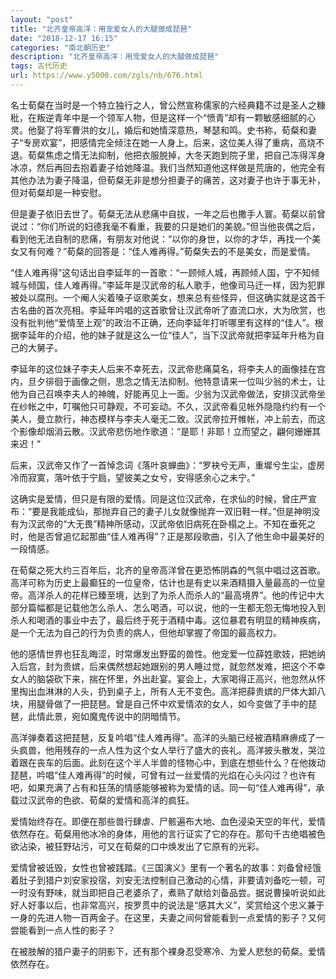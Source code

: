 ```yaml
---
layout: "post"
title: "北齐皇帝高洋：用宠爱女人的大腿做成琵琶"
date: "2018-12-17 16:15"
categories: "南北朝历史"
description: "北齐皇帝高洋：用宠爱女人的大腿做成琵琶"
tags: 古代历史
url: https://www.y5000.com/zgls/nb/676.html
---
```






名士荀粲在当时是一个特立独行之人，曾公然宣称儒家的六经典籍不过是圣人之糠秕，在叛逆青年中是一个领军人物，但是这样一个“愤青”却有一颗敏感细腻的心灵。他娶了将军曹洪的女儿，婚后和她情深意热，琴瑟和鸣。史书称，荀粲和妻子“专房欢宴”，把感情完全倾注在她一人身上。后来，这位美人得了重病，高烧不退。荀粲焦虑之情无法抑制，他把衣服脱掉，大冬天跑到院子里，把自己冻得浑身冰凉，然后再回去抱着妻子给她降温。我们当然知道他这样做是荒唐的，他完全有其他办法为妻子降温，但荀粲无非是想分担妻子的痛苦，这对妻子也许于事无补，但对荀粲却是一种安慰。

但是妻子依旧去世了。荀粲无法从悲痛中自拔，一年之后也撒手人寰。荀粲以前曾说过：“你们所说的妇德我毫不看重，我要的只是她们的美貌。”但当他丧偶之后，看到他无法自制的悲痛，有朋友对他说：“以你的身世，以你的才华，再找一个美女又有何难？”荀粲的回答是：“佳人难再得。”荀粲失去的不是美女，而是爱情。

“佳人难再得”这句话出自李延年的一首歌：“一顾倾人城，再顾倾人国，宁不知倾城与倾国，佳人难再得。”李延年是汉武帝的私人歌手，他像司马迁一样，因为犯罪被处以腐刑。一个阉人尖着嗓子讴歌美女，想来总有些怪异，但这确实就是这首千古名曲的首次亮相。李延年吟唱的这首歌曾让汉武帝听了直流口水，大为欣赏，也没有批判他“爱情至上观”的政治不正确，还向李延年打听哪里有这样的“佳人”。根据李延年的介绍，他的妹子就是这么一位“佳人”，当下汉武帝就把李延年升格为自己的大舅子。

李延年的这位妹子李夫人后来不幸死去，汉武帝悲痛莫名，将李夫人的画像挂在宫内，旦夕徘徊于画像之侧，思念之情无法抑制。他特意请来一位叫少翁的术士，让他为自己召唤李夫人的神魄，好能再见上一面。少翁为汉武帝做法，安排汉武帝坐在纱帐之中，叮嘱他只可静观，不可妄动。不久，汉武帝看见帐外隐隐约约有一个美人，曼立款行，神态模样与李夫人毫无二致。汉武帝拉开帷帐，冲上前去，而这个影像却烟消云散。汉武帝悲伤地作歌道：“是耶！非耶！立而望之，翩何姗姗其来迟！”

后来，汉武帝又作了一首悼念词《落叶哀蝉曲》：“罗袂兮无声，重墀兮生尘，虚房冷而寂寞，落叶依于宁扃，望彼美之女兮，安得感余心之未宁。”

这确实是爱情，但只是有限的爱情。同是这位汉武帝，在求仙的时候，曾庄严宣布：“要是我能成仙，那抛弃自己的妻子儿女就像抛弃一双旧鞋一样。”但是神明没有为汉武帝的“大无畏”精神所感动，汉武帝依旧病死在卧榻之上。不知在垂死之时，他是否曾追忆起那曲“佳人难再得”？正是那段歌曲，引入了他生命中最美好的一段情感。

在荀粲之死大约三百年后，北齐的皇帝高洋曾在更恐怖阴森的气氛中唱过这首歌。高洋可称为历史上最癫狂的一位皇帝，估计也是有史以来酒精摄入量最高的一位皇帝。高洋杀人的花样已臻至境，达到了为杀人而杀人的“最高境界”。他的传记中大部分篇幅都是记载他怎么杀人、怎么喝酒，可以说，他的一生都无怨无悔地投入到杀人和喝酒的事业中去了，最后终于死于酒精中毒。这位暴君有明显的精神疾病，是一个无法为自己的行为负责的病人，但他却掌握了帝国的最高权力。

他的感情世界也狂乱晦涩，时常爆发出野蛮的兽性。他宠爱一位薛姓歌妓，把她纳入后宫，封为贵嫔，后来偶然想起她跟别的男人睡过觉，就忽然发难，把这个不幸女人的脑袋砍下来，揣在怀里，外出赴宴。宴会上，大家喝得正高兴，他忽然从怀里掏出血淋淋的人头，扔到桌子上，所有人无不变色。高洋把薛贵嫔的尸体大卸八块，用腿骨做了一把琵琶。曾是自己怀中欢爱情浓的女人，如今变做了手中的琵琶，此情此景，宛如魔鬼传说中的阴暗情节。

高洋弹奏着这把琵琶，反复吟唱“佳人难再得”。高洋的头脑已经被酒精麻痹成了一头疯兽，他用残存的一点人性为这个女人举行了盛大的丧礼。高洋披头散发，哭泣着跟在丧车的后面。此刻在这个半人半兽的怪物心中，到底在想些什么？在他拨动琵琶，吟唱“佳人难再得”的时候，可曾有过一丝爱情的光焰在心头闪过？也许有吧，如果充满了占有和狂荡的情感能够被称为爱情的话。同一句“佳人难再得”，承载过汉武帝的色欲、荀粲的爱情和高洋的疯狂。

爱情始终存在。即便在那些兽行肆虐、尸骸遍布大地、血色浸染天空的年代，爱情依然存在。荀粲用他冰冷的身体，用他的言行证实了它的存在。那句千古绝唱被色欲沾染，被狂野玷污，可又在荀粲的口中焕发出了它原有的光彩。

爱情曾被诋毁，女性也曾被践踏。《三国演义》里有一个著名的故事：刘备曾经饿着肚子到猎户刘安家投宿，刘安无法控制自己激动的心情，非要请刘备吃一顿，可一时没有野味，就当即把自己老婆杀了，煮熟了献给刘备品尝。据说曹操听说如此好人好事以后，也非常高兴，按罗贯中的说法是“感其大义”，奖赏给这个忠义兼于一身的先进人物一百两金子。在这里，夫妻之间何曾能看到一点爱情的影子？又何尝能看到一点人性的影子？

在被肢解的猎户妻子的阴影下，还有那个裸身忍受寒冷、为爱人悲愁的荀粲。爱情依然存在。
